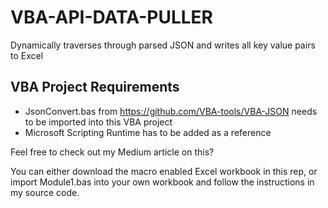 # VBA-API-DATA-PULLER
Dynamically traverses through parsed JSON and writes all key value pairs to Excel

## VBA Project Requirements
* JsonConvert.bas from https://github.com/VBA-tools/VBA-JSON needs to be imported into this VBA project
* Microsoft Scripting Runtime has to be added as a reference

Feel free to check out my Medium article on this? 

You can either download the macro enabled Excel workbook in this rep, or import Module1.bas into your own workbook and follow the instructions in my source code. 
